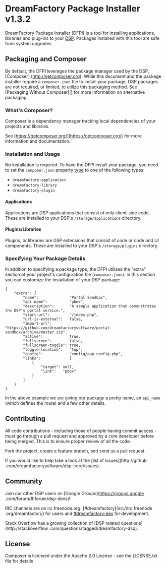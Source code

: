 # DreamFactory Package Installer v1.3.2

DreamFactory Package Installer (DFPI) is a tool for installing applications,
libraries and plug-ins to your [DSP](https://github.com/dreamfactorysoftware/dsp-core).
Packages installed with this tool are safe from system upgrades.

## Packaging and Composer

By default, the DFPI leverages the package manager used by the DSP, [Composer]
(http://getcomposer.org). While this document and the package installer
require a `composer.json` file to install your package, DSP packages are not
required, or limited, to utilize this packaging method. See [Packaging
Without Composer][] for more information on alternative packaging.

### What's Composer?

Composer is a dependency manager tracking local dependencies of your projects and libraries.

See [https://getcomposer.org/](https://getcomposer.org/) for more information and documentation.

### Installation and Usage

No installation is required. To have the DFPI install your package,
you need to set the `composer.json` property [type](http://getcomposer.org/doc/04-schema.md#type) to one of the
following types:

 * `dreamfactory-application`
 * `dreamfactory-library`
 * `dreamfactory-plugin`

#### Applications

Applications are DSP applications that consist of only client-side code. These are installed to your
DSP's `/storage/applications` directory.

#### Plugins/Libraries

Plugins, or libraries are DSP extensions that consist of code or code and UI components. These are installed to your
DSP's `/storage/plugins` directory.

### Specifying Your Package Details

In addition to specifying a package type, the DFPI utilizes the "extra"
section of your project's configuration file (`composer.json`). In this section
you can customize the installation of your DSP package:

    {
        "extra": {
            "name":              "Portal Sandbox",
			"api-name":          "pbox",
			"description":       "A sample application that demonstrates the DSP's portal service.",
			"start-url":         "/index.php",
			"url-is-external":   false,
			"import-url":        "https://github.com/dreamfactorysoftware/portal-sandbox/archive/master.zip",
			"active":            true,
			"fullscreen":        false,
			"fullscreen-toggle": true,
			"toggle-location":   "top",
			"config":            "config/app.config.php",
			"links":             [
				{
					"target": null,
					"link":   "pbox"
				}
			]
        }
    }

In the above example we are giving our package a pretty name,
an `api_name` (which defines the route) and a few other details.

## Contributing

All code contributions - including those of people having commit access -
must go through a pull request and approved by a core developer before being
merged. This is to ensure proper review of all the code.

Fork the project, create a feature branch, and send us a pull request.

If you would like to help take a look at the [list of issues](http://github
.com/dreamfactorysoftware/dsp-core/issues).

## Community

Join our other DSP users on [Google Groups](https://groups.google
.com/forum/#!forum/dsp-devs)!

IRC channels are on irc.freenode.org: [#dreamfactory](irc://irc.freenode
.org/dreamfactory)
for users and [#dreamfactory-dev](irc://irc.freenode.org/dreamfactory-dev) for
development.

Stack Overflow has a growing collection of
[DSP related questions](http://stackoverflow
.com/questions/tagged/dreamfactory-dsp).

## License

Composer is licensed under the Apache 2.0 License - see the LICENSE.txt file
for details
